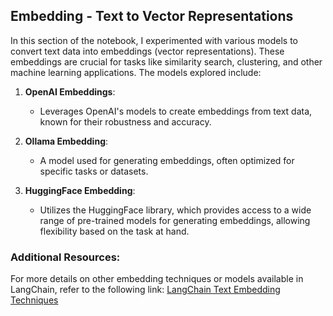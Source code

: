 ## Embedding - Text to Vector Representations

In this section of the notebook, I experimented with various models to convert text data into embeddings (vector representations). These embeddings are crucial for tasks like similarity search, clustering, and other machine learning applications. The models explored include:

1. **OpenAI Embeddings**:
   - Leverages OpenAI's models to create embeddings from text data, known for their robustness and accuracy.

2. **Ollama Embedding**:
   - A model used for generating embeddings, often optimized for specific tasks or datasets.

3. **HuggingFace Embedding**:
   - Utilizes the HuggingFace library, which provides access to a wide range of pre-trained models for generating embeddings, allowing flexibility based on the task at hand.

### Additional Resources:
For more details on other embedding techniques or models available in LangChain, refer to the following link:
[LangChain Text Embedding Techniques](https://python.langchain.com/v0.2/docs/integrations/text_embedding/)
